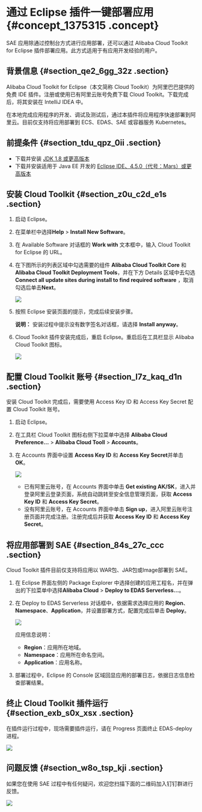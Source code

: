 # 通过 Eclipse 插件一键部署应用 {#concept_1375315 .concept}

SAE 应用除通过控制台方式进行应用部署，还可以通过 Alibaba Cloud Toolkit for Eclipse 插件部署应用。此方式适用于有应用开发经验的用户。

## 背景信息 {#section_qe2_6gg_32z .section}

Alibaba Cloud Toolkit for Eclipse（本文简称 Cloud Toolkit）为阿里巴巴提供的免费 IDE 插件。注册或使用已有阿里云账号免费下载 Cloud Toolkit。下载完成后，将其安装在 IntelliJ IDEA 中。

在本地完成应用程序的开发、调试及测试后，通过本插件将应用程序快速部署到阿里云。目前仅支持将应用部署到 ECS、EDAS、SAE 或容器服务 Kubernetes。

## 前提条件 {#section_tdu_qpz_0ii .section}

-   下载并安装 [JDK 1.8 或更高版本](http://java.com/zh_CN/download/)
-   下载并安装适用于 Java EE 开发的 [Eclipse IDE、4.5.0（代号：Mars）或更高版本](http://www.eclipse.org/downloads/)

## 安装 Cloud Toolkit {#section_z0u_c2d_e1s .section}

1.  启动 Eclipse。
2.  在菜单栏中选择**Help** \> **Install New Software**。
3.  在 Available Software 对话框的 **Work with** 文本框中，输入 Cloud Toolkit for Eclipse 的 URL。
4.  在下图所示的列表区域中勾选需要的组件 **Alibaba Cloud Toolkit Core** 和 **Alibaba Cloud Toolkit Deployment Tools**，并在下方 Details 区域中去勾选 **Connect all update sites during install to find required software** ，取消勾选后单击**Next**。

    ![](http://static-aliyun-doc.oss-cn-hangzhou.aliyuncs.com/assets/img/1067665/156721856553391_zh-CN.png)

5.  按照 Eclipse 安装页面的提示，完成后续安装步骤。

    **说明：** 安装过程中提示没有数字签名对话框，请选择 **Install anyway**。

6.  Cloud Toolkit 插件安装完成后，重启 Eclipse。重启后在工具栏显示 Alibaba Cloud Toolkit 图标。

    ![](http://static-aliyun-doc.oss-cn-hangzhou.aliyuncs.com/assets/img/1067665/156721856553395_zh-CN.png)


## 配置 Cloud Toolkit 账号 {#section_l7z_kaq_d1n .section}

安装 Cloud Toolkit 完成后，需要使用 Access Key ID 和 Access Key Secret 配置 Cloud Toolkit 账号。

1.  启动 Eclipse。
2.  在工具栏 Cloud Toolkit 图标右侧下拉菜单中选择 **Alibaba Cloud Preference…** \> **Alibaba Cloud Tooll** \> **Accounts**。
3.  在 Accounts 界面中设置 **Access Key ID** 和 **Access Key Secret**并单击 **OK**。

    ![](http://static-aliyun-doc.oss-cn-hangzhou.aliyuncs.com/assets/img/1067665/156721856553416_zh-CN.png)

    -   已有阿里云账号，在 Accounts 界面中单击 **Get existing AK/SK**，进入并登录阿里云登录页面，系统自动跳转至安全信息管理页面，获取 **Access Key ID** 和 **Access Key Secret**。
    -   没有阿里云账号，在 Accounts 界面中单击 **Sign up**，进入阿里云账号注册页面并完成注册。注册完成后并获取 **Access Key ID** 和 **Access Key Secret**。


## 将应用部署到 SAE {#section_84s_27c_ccc .section}

Cloud Toolkit 插件目前仅支持将应用以 WAR包、JAR包或Image部署到 SAE。

1.  在 Eclipse 界面左侧的 Package Explorer 中选择创建的应用工程名，并在弹出的下拉菜单中选择**Alibaba Cloud** \> **Deploy to EDAS Serverless…**。
2.  在 Deploy to EDAS Serverless 对话框中，依据需求选择应用的 **Region**、**Namespace**、**Application**，并设置部署方式，配置完成后单击 **Deploy**。

    ![](http://static-aliyun-doc.oss-cn-hangzhou.aliyuncs.com/assets/img/1067665/156721856553440_zh-CN.png)

    应用信息说明：

    -   **Region**：应用所在地域。
    -   **Namespace**：应用所在命名空间。
    -   **Application**：应用名称。
3.  部署过程中，Eclipse 的 Console 区域回显应用的部署日志，依据日志信息检查部署结果。

## 终止 Cloud Toolkit 插件运行 {#section_exb_s0x_xsx .section}

在插件运行过程中，现场需要插件运行，请在 Progress 页面终止 EDAS-deploy 进程。

![](http://static-aliyun-doc.oss-cn-hangzhou.aliyuncs.com/assets/img/1067665/156721856653449_zh-CN.png)

## 问题反馈 {#section_w8o_tsp_kji .section}

如果您在使用 SAE 过程中有任何疑问，欢迎您扫描下面的二维码加入钉钉群进行反馈。

![](https://aliware-images.oss-cn-hangzhou.aliyuncs.com/edas/EDAS-Serverless/Serverless-client-group.png)

